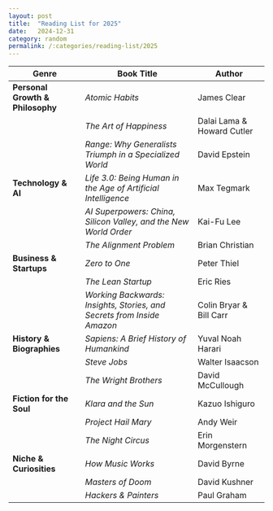 ```yaml
---
layout: post
title:  "Reading List for 2025"
date:   2024-12-31
category: random
permalink: /:categories/reading-list/2025
---
```


| **Genre**                     | **Book Title**                                              | **Author**                |
|-------------------------------|-------------------------------------------------------------|---------------------------|
| **Personal Growth & Philosophy** | *Atomic Habits*                                             | James Clear               |
|                               | *The Art of Happiness*                                      | Dalai Lama & Howard Cutler|
|                               | *Range: Why Generalists Triumph in a Specialized World*      | David Epstein             |
| **Technology & AI**            | *Life 3.0: Being Human in the Age of Artificial Intelligence* | Max Tegmark               |
|                               | *AI Superpowers: China, Silicon Valley, and the New World Order* | Kai-Fu Lee                |
|                               | *The Alignment Problem*                                     | Brian Christian           |
| **Business & Startups**        | *Zero to One*                                               | Peter Thiel               |
|                               | *The Lean Startup*                                          | Eric Ries                 |
|                               | *Working Backwards: Insights, Stories, and Secrets from Inside Amazon* | Colin Bryar & Bill Carr   |
| **History & Biographies**      | *Sapiens: A Brief History of Humankind*                      | Yuval Noah Harari         |
|                               | *Steve Jobs*                                                | Walter Isaacson           |
|                               | *The Wright Brothers*                                       | David McCullough          |
| **Fiction for the Soul**       | *Klara and the Sun*                                         | Kazuo Ishiguro            |
|                               | *Project Hail Mary*                                         | Andy Weir                 |
|                               | *The Night Circus*                                          | Erin Morgenstern          |
| **Niche & Curiosities**        | *How Music Works*                                           | David Byrne               |
|                               | *Masters of Doom*                                           | David Kushner             |
|                               | *Hackers & Painters*                                        | Paul Graham               |

